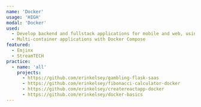 ```yaml
---
name: 'Docker'
usage: 'HIGH'
modal: 'Docker'
used:
  - Develop backend and fullstack applications for mobile and web, using containers
  - Multi-container applications with Docker Compose
featured:
  - Emjinx
  - StreamTECH
practice:
  - name: 'all'
    projects:
      - https://github.com/erinkelsey/gambling-flask-saas
      - https://github.com/erinkelsey/fibonacci-calculator-docker
      - https://github.com/erinkelsey/createreactapp-docker
      - https://github.com/erinkelsey/docker-basics
---
```

